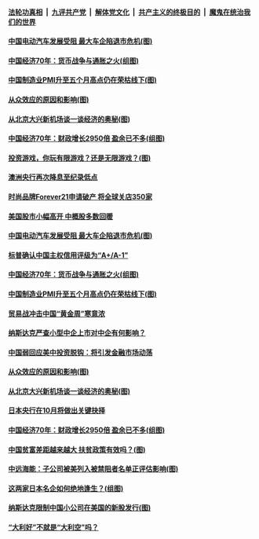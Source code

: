 ####  [法轮功真相](../../../../basic/blob/master/README.md?t=10020113) &nbsp;|&nbsp; [九评共产党](../../../../9ping.md/blob/master/README.md?t=10020113) &nbsp;|&nbsp; [解体党文化](../../../../jtdwh.md/blob/master/README.md?t=10020113)  &nbsp;|&nbsp; [共产主义的终极目的](../../../../gczydzjmd.md/blob/master/README.md?t=10020113) &nbsp;|&nbsp; [魔鬼在统治我们的世界](../../../../mgztzwmdsj.md/blob/master/README.md?t=10020113) 

#### [中国电动汽车发展受阻 最大车企陷退市危机(图)](../pages/p5/909112.md?t=10020113) 

#### [中国经济70年：货币战争与通胀之火(组图)](../pages/p5/909105.md?t=10020113) 

#### [中国制造业PMI升至五个月高点仍在荣枯线下(图)](../pages/p5/909042.md?t=10020113) 

#### [从众效应的原因和影响(图)](../pages/p5/909039.md?t=10020113) 

#### [从北京大兴新机场谈一谈经济的奥秘(图)](../pages/p5/909041.md?t=10020113) 

#### [中国经济70年：财政增长2950倍 盈余已不多(组图)](../pages/p5/909000.md?t=10020113) 

#### [投资游戏，你玩有限游戏？还是无限游戏？(图)](../pages/p5/909143.md?t=10020113) 

#### [澳洲央行再次降息至纪录低点](../pages/p5/909135.md?t=10020113) 

#### [时尚品牌Forever21申请破产 将全球关店350家](../pages/p5/909120.md?t=10020113) 

#### [美国股市小幅高开 中概股多数回暖](../pages/p5/909119.md?t=10020113) 

#### [中国电动汽车发展受阻 最大车企陷退市危机(图)](../pages/p5/909112.md?t=10020113) 

#### [标普确认中国主权信用评级为“A+/A-1”](../pages/p5/909108.md?t=10020113) 

#### [中国经济70年：货币战争与通胀之火(组图)](../pages/p5/909105.md?t=10020113) 

#### [中国制造业PMI升至五个月高点仍在荣枯线下(图)](../pages/p5/909042.md?t=10020113) 

#### [贸易战冲击中国“黄金周”寒意浓](../pages/p5/909071.md?t=10020113) 

#### [纳斯达克严查小型中企上市对中企有何影响？](../pages/p5/909067.md?t=10020113) 

#### [中国弱回应美中投资脱钩：将引发金融市场动荡](../pages/p5/909064.md?t=10020113) 

#### [从众效应的原因和影响(图)](../pages/p5/909039.md?t=10020113) 

#### [从北京大兴新机场谈一谈经济的奥秘(图)](../pages/p5/909041.md?t=10020113) 

#### [日本央行在10月将做出关键抉择](../pages/p5/909002.md?t=10020113) 

#### [中国经济70年：财政增长2950倍 盈余已不多(组图)](../pages/p5/909000.md?t=10020113) 

#### [中国贫富差距越来越大 扶贫政策有效吗？(图)](../pages/p5/908959.md?t=10020113) 

#### [中远海能：子公司被美列入被禁阻者名单正评估影响(图)](../pages/p5/908950.md?t=10020113) 

#### [这两家日本名企如何绝地逢生？(组图)](../pages/p5/908934.md?t=10020113) 

#### [纳斯达克限制中国小公司在美国的新股发行(图)](../pages/p5/908943.md?t=10020113) 

#### [“大利好”不就是“大利空”吗？](../pages/p5/908931.md?t=10020113) 

